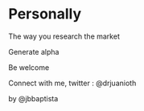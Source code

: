 # Personally
The way you research the market 

Generate alpha

Be welcome

Connect with me,
twitter : @drjuanioth

by @jbbaptista
